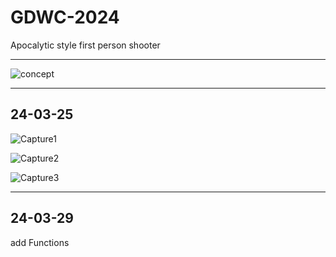 # GDWC-2024
Apocalytic style first person shooter 

---

![concept](https://github.com/kcasl/GDWC-2024/assets/93076513/1ae58e1f-56a9-46c6-9fbb-916dcdcfcbdb)

---

## 24-03-25

![Capture1](https://github.com/kcasl/2024-GDWC-Summer-Season/assets/93076513/6d7a9a4b-2e05-48a9-bb1e-69951b996004)

![Capture2](https://github.com/kcasl/2024-GDWC-Summer-Season/assets/93076513/094bcf54-3d51-4972-9bfb-342916bd9e52)

![Capture3](https://github.com/kcasl/2024-GDWC-Summer-Season/assets/93076513/8939c7b4-704d-4ec6-b251-07ef37aedb53)


---

## 24-03-29

add Functions
